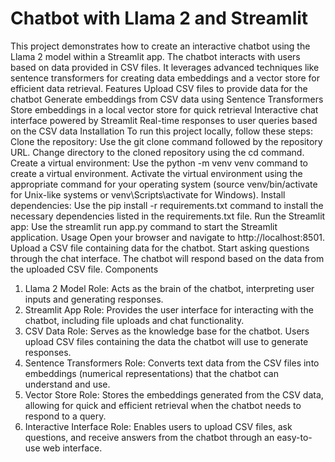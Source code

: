 # __Chatbot with Llama 2 and Streamlit__
This project demonstrates how to create an interactive chatbot using the Llama 2 model within a Streamlit app. The chatbot interacts with users based on data provided in CSV files. It leverages advanced techniques like sentence transformers for creating data embeddings and a vector store for efficient data retrieval.
Features
Upload CSV files to provide data for the chatbot
Generate embeddings from CSV data using Sentence Transformers
Store embeddings in a local vector store for quick retrieval
Interactive chat interface powered by Streamlit
Real-time responses to user queries based on the CSV data
Installation
To run this project locally, follow these steps:
Clone the repository:
Use the git clone command followed by the repository URL.
Change directory to the cloned repository using the cd command.
Create a virtual environment:
Use the python -m venv venv command to create a virtual environment.
Activate the virtual environment using the appropriate command for your operating system (source venv/bin/activate for Unix-like systems or venv\Scripts\activate for Windows).
Install dependencies:
Use the pip install -r requirements.txt command to install the necessary dependencies listed in the requirements.txt file.
Run the Streamlit app:
Use the streamlit run app.py command to start the Streamlit application.
Usage
Open your browser and navigate to http://localhost:8501.
Upload a CSV file containing data for the chatbot.
Start asking questions through the chat interface.
The chatbot will respond based on the data from the uploaded CSV file.
Components
1. Llama 2 Model
Role: Acts as the brain of the chatbot, interpreting user inputs and generating responses.
2. Streamlit App
Role: Provides the user interface for interacting with the chatbot, including file uploads and chat functionality.
3. CSV Data
Role: Serves as the knowledge base for the chatbot. Users upload CSV files containing the data the chatbot will use to generate responses.
4. Sentence Transformers
Role: Converts text data from the CSV files into embeddings (numerical representations) that the chatbot can understand and use.
5. Vector Store
Role: Stores the embeddings generated from the CSV data, allowing for quick and efficient retrieval when the chatbot needs to respond to a query.
6. Interactive Interface
Role: Enables users to upload CSV files, ask questions, and receive answers from the chatbot through an easy-to-use web interface.
